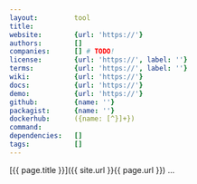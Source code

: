 ```yaml
---
layout:         tool
title:          
website:        {url: 'https://'} 
authors:        []
companies:      [] # TODO!
license:        {url: 'https://', label: ''} 
terms:          {url: 'https://', label: ''} 
wiki:           {url: 'https://'} 
docs:           {url: 'https://'} 
demo:           {url: 'https://'} 
github:         {name: ''} 
packagist:      {name: ''}
dockerhub:      ({name: [^}]+}) 
command:        
dependencies:   []
tags:           []
---
```


[{{ page.title }}]({{ site.url }}{{ page.url }}) ...

<!--more--> 
